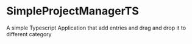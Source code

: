 # SimpleProjectManagerTS
A simple Typescript Application that add entries and drag and drop it to different category
